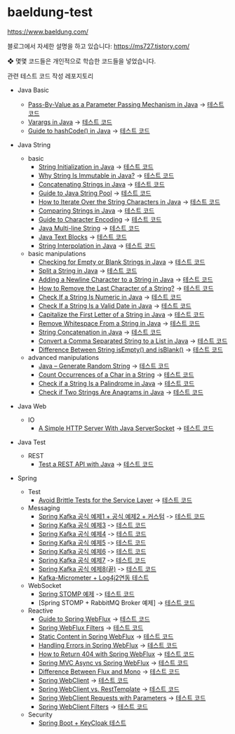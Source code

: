 # baeldung-test


https://www.baeldung.com/

블로그에서 자세한 설명을 하고 있습니다: https://ms727.tistory.com/

❖ 몇몇 코드들은 개인적으로 학습한 코드들을 넣었습니다.


관련 테스트 코드 작성 레포지토리

- Java Basic
  - [Pass-By-Value as a Parameter Passing Mechanism in Java](https://www.baeldung.com/java-pass-by-value-or-pass-by-reference) -> [테스트 코드](/Java-basic/src/test/java/basic/PassByValueTest.java)
  - [Varargs in Java](https://www.baeldung.com/java-varargs) -> [테스트 코드](/Java-basic/src/test/java/basic/VarargsTest.java)
  - [Guide to hashCode() in Java](https://www.baeldung.com/java-hashcode#handling-hash-collisions) -> [테스트 코드](/Java-basic/src/test/java/basic/HashCodeTest.java)
- Java String
  - basic
    - [String Initialization in Java](https://www.baeldung.com/java-string-initialization) -> [테스트 코드](Java-String/src/test/java/basics/StringBasicInitTest.java)
    - [Why String Is Immutable in Java?](https://www.baeldung.com/java-string-immutable) -> [테스트 코드](Java-String/src/test/java/basics/StringImmutableTest.java)
    - [Concatenating Strings in Java](https://www.baeldung.com/java-strings-concatenation) -> [테스트 코드](Java-String/src/test/java/basics/StringConcatenationTest.java)
    - [Guide to Java String Pool](https://www.baeldung.com/java-string-pool#string-interning) -> [테스트 코드](Java-String/src/test/java/basics/StringPoolTest.java)
    - [How to Iterate Over the String Characters in Java](https://www.baeldung.com/java-iterate-string-characters) -> [테스트 코드](Java-String/src/test/java/basics/StringLoopTest.java)
    - [Comparing Strings in Java](https://www.baeldung.com/java-compare-strings) -> [테스트 코드](Java-String/src/test/java/basics/StringCompareTest.java)
    - [Guide to Character Encoding](https://www.baeldung.com/java-char-encoding) -> [테스트 코드](Java-String/src/test/java/basics/StringEncodingTest.java)
    - [Java Multi-line String](https://www.baeldung.com/java-multiline-string) -> [테스트 코드](Java-String/src/test/java/basics/StringMultiLineTest.java)
    - [Java Text Blocks](https://www.baeldung.com/java-text-blocks) -> [테스트 코드](Java-String/src/test/java/basics/StringJava15MultiLineTest.java)
    - [String Interpolation in Java](https://www.baeldung.com/java-string-interpolation) -> [테스트 코드](Java-String/src/test/java/basics/StringInterpolationTest.java)
  - basic manipulations
    - [Checking for Empty or Blank Strings in Java](https://www.baeldung.com/java-blank-empty-strings) -> [테스트 코드](Java-String/src/test/java/manipulations/CheckEmptyOrBlankTest.java)
    - [Split a String in Java](https://www.baeldung.com/java-split-string) -> [테스트 코드](Java-String/src/test/java/manipulations/SplitSimplyTest.java)
    - [Adding a Newline Character to a String in Java](https://www.baeldung.com/java-string-newline) -> [테스트 코드](Java-String/src/test/java/manipulations/NewLineTest.java)
    - [How to Remove the Last Character of a String?](https://www.baeldung.com/java-remove-last-character-of-string) -> [테스트 코드](Java-String/src/test/java/manipulations/RemoveLastCharTest.java)
    - [Check If a String Is Numeric in Java](https://www.baeldung.com/java-check-string-number) -> [테스트 코드](Java-String/src/test/java/manipulations/CheckStringNumberTest.java)
    - [Check If a String Is a Valid Date in Java](https://www.baeldung.com/java-string-valid-date) -> [테스트 코드](Java-String/src/test/java/manipulations/CheckDateValidatorTest.java)
    - [Capitalize the First Letter of a String in Java](https://www.baeldung.com/java-string-uppercase-first-letter) -> [테스트 코드](Java-String/src/test/java/manipulations/CapitalizeFirstLetterTest.java)
    - [Remove Whitespace From a String in Java](https://www.baeldung.com/java-string-remove-whitespace) -> [테스트 코드](Java-String/src/test/java/manipulations/RemoveWhitespaceTest.java)
    - [String Concatenation in Java](https://www.baeldung.com/java-string-concatenation) -> [테스트 코드](Java-String/src/test/java/manipulations/StringConcatenationTest.java)
    - [Convert a Comma Separated String to a List in Java](https://www.baeldung.com/java-string-with-separator-to-list) -> [테스트 코드](Java-String/src/test/java/manipulations/ConnvertCommaSeperatedStringTest.java)
    - [Difference Between String isEmpty() and isBlank()](https://www.baeldung.com/java-string-isempty-vs-isblank) -> [테스트 코드](Java-String/src/test/java/manipulations/IsBlankIsEmptyTest.java)
  - advanced manipulations
    - [Java – Generate Random String](https://www.baeldung.com/java-random-string) -> [테스트 코드](Java-String/src/test/java/manipulations/advance/GenerateRandomStringTest.java)
    - [Count Occurrences of a Char in a String](https://www.baeldung.com/java-count-chars) -> [테스트 코드](Java-String/src/test/java/manipulations/advance/CountCharTest.java)
    - [Check if a String Is a Palindrome in Java](https://www.baeldung.com/java-palindrome) -> [테스트 코드](Java-String/src/test/java/manipulations/advance/CheckPalindromeTest.java)
    - [Check if Two Strings Are Anagrams in Java](https://www.baeldung.com/java-strings-anagrams) -> [테스트 코드](Java-String/src/test/java/manipulations/advance/AnagramTest.java)
- Java Web
  - IO
    - [A Simple HTTP Server With Java ServerSocket](https://www.baeldung.com/java-serversocket-simple-http-server) -> [테스트 코드](Java-web/src/main/java/com/my/socket/server/SimpleHttpServerMain.java)

- Java Test
  - REST
    - [Test a REST API with Java](https://www.baeldung.com/integration-testing-a-rest-api) -> [테스트 코드](/Java-Test/src/test/java/RestAPITest.java)

- Spring
  - Test
    - [Avoid Brittle Tests for the Service Layer](https://www.baeldung.com/testing-the-java-service-layer#templates) -> [테스트 코드](Spring-test/)
  - Messaging
    - [Spring Kafka 공식 예제1 + 공식 예제2 + 커스텀](https://github.com/spring-projects/spring-kafka/tree/main/samples/sample-01) -> [테스트 코드](/Spring-messaging/Spring-Boot-Kafka-Producer)
    - [Spring Kafka 공식 예제3](https://github.com/spring-projects/spring-kafka/tree/main/samples/sample-03) -> [테스트 코드](/Spring-messaging/Spring-Boot-Kafka-Batch-Sample)
    - [Spring Kafka 공식 예제4](https://github.com/spring-projects/spring-kafka/tree/main/samples/sample-04) -> [테스트 코드](/Spring-messaging/Spring-Boot-Kafka-Retry-Sample)
    - [Spring Kafka 공식 예제5](https://github.com/spring-projects/spring-kafka/tree/main/samples/sample-05) -> [테스트 코드](/Spring-messaging/Spring-Boot-Kafka-Embedded-Sample)
    - [Spring Kafka 공식 예제6](https://github.com/spring-projects/spring-kafka/tree/main/samples/sample-06) -> [테스트 코드](/Spring-messaging/Spring-Boot-Kafka-TopologyTest-Sample)
    - [Spring Kafka 공식 예제7](https://github.com/spring-projects/spring-kafka/blob/main/samples/sample-07/README.adoc) -> [테스트 코드](/Spring-messaging/Spring-Boot-Kafka-KIP-848-Test)
    - [Spring Kafka 공식 에제8(끝)](https://github.com/spring-projects/spring-kafka/blob/main/samples/sample-08/README.adoc) -> [테스트 코드](/Spring-messaging/Spring-Boot-Kafka-Micrometer-Sample)
    - [Kafka-Micrometer + Log4j2연동 테스트](/Spring-messaging/Spring-Boot-Kafka-Micrometer-Sample-Log4j2)
  - WebSocket
    - [Spring STOMP 예제](https://spring.io/guides/gs/messaging-stomp-websocket) -> [테스트 코드](/Spring-WebSocket/Spring-STOMP-example)
    - [Spring STOMP + RabbitMQ Broker 예제] -> [테스트 코드](/Spring-messaging/Spring-RabbitMQ-STOMP-Sample)
  - Reactive
    - [Guide to Spring WebFlux](https://www.baeldung.com/spring-webflux) -> [테스트 코드](/Spring-reactive/Spring-Webflux-Guide) 
    - [Spring WebFlux Filters](https://www.baeldung.com/spring-webflux-filters) -> [테스트 코드](/Spring-reactive/Spring-Webflux-Filter/src/test/java/com/my/springwebfluxfilter/ExampleWebFilterTest.java)
    - [Static Content in Spring WebFlux](https://www.baeldung.com/spring-webflux-static-content) -> [테스트 코드](/Spring-reactive/Spring-Webflux-static-content/src/main/java/com/my/springwebfluxstaticcontent/RoutingExample.java)
    - [Handling Errors in Spring WebFlux](https://www.baeldung.com/spring-webflux-errors) -> [테스트 코드](/Spring-reactive/Spring-Webflux-Error-handling/src/main/java/com/my/springwebfluxerrorhandling/)
    - [How to Return 404 with Spring WebFlux](https://www.baeldung.com/spring-webflux-404) -> [테스트 코드](/Spring-reactive/Spring-Webflux-HttpStatus/src/main/java/com/my/springwebfluxhttpstatus/)
    - [Spring MVC Async vs Spring WebFlux](https://www.baeldung.com/spring-mvc-async-vs-webflux) -> [테스트 코드](/Spring-reactive/Spring-Webflux-AsyncDiffTest/src/main/java/com/my/springwebfluxasyncdifftest/)
    - [Difference Between Flux and Mono](https://www.baeldung.com/java-reactor-flux-vs-mono) -> [테스트 코드](/Spring-reactive/Spring-Webflux-mono-flux-test/src/test/java/com/my/springwebfluxmonofluxtest/)
    - [Spring WebClient](https://www.baeldung.com/spring-5-webclient) -> [테스트 코드](/Spring-reactive/Spring-Webflux-WebClient/src/test/java/com/my/springwebfluxwebclient/)
    - [Spring WebClient vs. RestTemplate](https://www.baeldung.com/spring-webclient-resttemplate) -> [테스트 코드](/Spring-reactive/SpringRestTemplateCompareWebClient/)
    - [Spring WebClient Requests with Parameters](https://www.baeldung.com/webflux-webclient-parameters) -> [테스트 코드](/Spring-reactive/Spring-Webflux-WebClient-With-Param/src/test/java/com/my/springwebfluxwebclientwithparam/)
    - [Spring WebClient Filters](https://www.baeldung.com/spring-webclient-filters) -> [테스트 코드](/Spring-reactive/Spring-Webflux-Webclient-Filter/src/test/java/com/my/springwebfluxwebclientfilter/SpringWebfluxWebclientFilterApplicationTests.java)
  - Security
    - [Spring Boot + KeyCloak 테스트](/Spring-Security/Spring-Keycloak-Sample)
